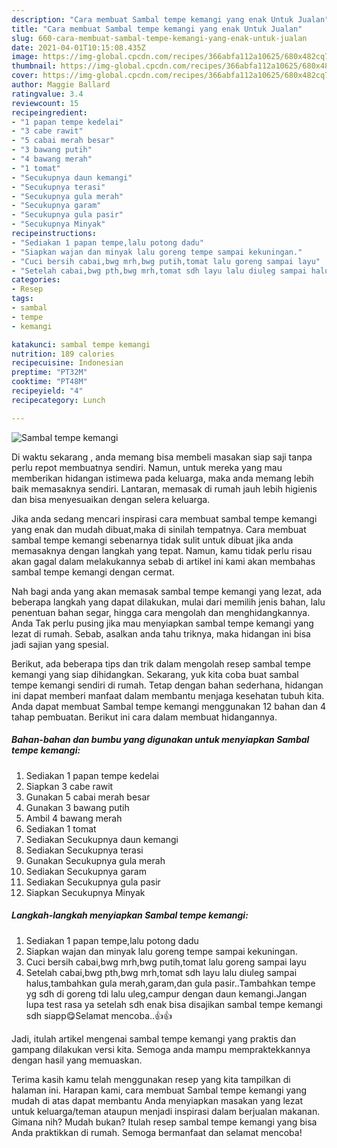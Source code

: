```yaml
---
description: "Cara membuat Sambal tempe kemangi yang enak Untuk Jualan"
title: "Cara membuat Sambal tempe kemangi yang enak Untuk Jualan"
slug: 660-cara-membuat-sambal-tempe-kemangi-yang-enak-untuk-jualan
date: 2021-04-01T10:15:08.435Z
image: https://img-global.cpcdn.com/recipes/366abfa112a10625/680x482cq70/sambal-tempe-kemangi-foto-resep-utama.jpg
thumbnail: https://img-global.cpcdn.com/recipes/366abfa112a10625/680x482cq70/sambal-tempe-kemangi-foto-resep-utama.jpg
cover: https://img-global.cpcdn.com/recipes/366abfa112a10625/680x482cq70/sambal-tempe-kemangi-foto-resep-utama.jpg
author: Maggie Ballard
ratingvalue: 3.4
reviewcount: 15
recipeingredient:
- "1 papan tempe kedelai"
- "3 cabe rawit"
- "5 cabai merah besar"
- "3 bawang putih"
- "4 bawang merah"
- "1 tomat"
- "Secukupnya daun kemangi"
- "Secukupnya terasi"
- "Secukupnya gula merah"
- "Secukupnya garam"
- "Secukupnya gula pasir"
- "Secukupnya Minyak"
recipeinstructions:
- "Sediakan 1 papan tempe,lalu potong dadu"
- "Siapkan wajan dan minyak lalu goreng tempe sampai kekuningan."
- "Cuci bersih cabai,bwg mrh,bwg putih,tomat lalu goreng sampai layu"
- "Setelah cabai,bwg pth,bwg mrh,tomat sdh layu lalu diuleg sampai halus,tambahkan gula merah,garam,dan gula pasir..Tambahkan tempe yg sdh di goreng tdi lalu uleg,campur dengan daun kemangi.Jangan lupa test rasa ya setelah sdh enak bisa disajikan sambal tempe kemangi sdh siapp😋Selamat mencoba..👍👍"
categories:
- Resep
tags:
- sambal
- tempe
- kemangi

katakunci: sambal tempe kemangi 
nutrition: 189 calories
recipecuisine: Indonesian
preptime: "PT32M"
cooktime: "PT48M"
recipeyield: "4"
recipecategory: Lunch

---
```



![Sambal tempe kemangi](https://img-global.cpcdn.com/recipes/366abfa112a10625/680x482cq70/sambal-tempe-kemangi-foto-resep-utama.jpg)

Di waktu  sekarang , anda memang bisa membeli masakan siap saji tanpa perlu repot membuatnya sendiri. Namun, untuk mereka yang mau memberikan hidangan istimewa pada keluarga, maka anda memang lebih baik memasaknya sendiri. Lantaran, memasak di rumah jauh lebih higienis dan bisa menyesuaikan dengan selera keluarga.

Jika anda sedang mencari inspirasi cara membuat sambal tempe kemangi yang enak dan mudah dibuat,maka di sinilah tempatnya. Cara membuat sambal tempe kemangi  sebenarnya tidak sulit untuk dibuat jika anda memasaknya dengan langkah yang tepat. Namun, kamu tidak perlu risau akan gagal dalam melakukannya 
sebab di artikel ini kami akan membahas sambal tempe kemangi dengan cermat.  



Nah bagi anda yang akan memasak sambal tempe kemangi yang lezat, ada beberapa langkah yang dapat dilakukan, mulai dari memilih jenis bahan, lalu penentuan bahan segar, hingga cara mengolah dan menghidangkannya. Anda Tak perlu pusing jika mau menyiapkan sambal tempe kemangi yang lezat di rumah. Sebab, asalkan anda  tahu triknya, maka hidangan ini bisa jadi sajian yang spesial.

Berikut, ada beberapa tips dan trik dalam mengolah resep sambal tempe kemangi yang siap dihidangkan. Sekarang, yuk kita coba buat sambal tempe kemangi sendiri di rumah. Tetap dengan bahan sederhana, hidangan ini dapat memberi manfaat dalam membantu menjaga kesehatan tubuh kita. Anda dapat membuat Sambal tempe kemangi menggunakan 12 bahan dan 4 tahap pembuatan. Berikut ini cara dalam membuat hidangannya.

<!--inarticleads1-->

##### Bahan-bahan dan bumbu yang digunakan untuk menyiapkan Sambal tempe kemangi:

1. Sediakan 1 papan tempe kedelai
1. Siapkan 3 cabe rawit
1. Gunakan 5 cabai merah besar
1. Gunakan 3 bawang putih
1. Ambil 4 bawang merah
1. Sediakan 1 tomat
1. Sediakan Secukupnya daun kemangi
1. Sediakan Secukupnya terasi
1. Gunakan Secukupnya gula merah
1. Sediakan Secukupnya garam
1. Sediakan Secukupnya gula pasir
1. Siapkan Secukupnya Minyak




<!--inarticleads2-->

##### Langkah-langkah menyiapkan Sambal tempe kemangi:

1. Sediakan 1 papan tempe,lalu potong dadu
1. Siapkan wajan dan minyak lalu goreng tempe sampai kekuningan.
1. Cuci bersih cabai,bwg mrh,bwg putih,tomat lalu goreng sampai layu
1. Setelah cabai,bwg pth,bwg mrh,tomat sdh layu lalu diuleg sampai halus,tambahkan gula merah,garam,dan gula pasir..Tambahkan tempe yg sdh di goreng tdi lalu uleg,campur dengan daun kemangi.Jangan lupa test rasa ya setelah sdh enak bisa disajikan sambal tempe kemangi sdh siapp😋Selamat mencoba..👍👍




Jadi, itulah artikel mengenai  sambal tempe kemangi  yang praktis dan gampang dilakukan versi kita. Semoga anda mampu mempraktekkannya dengan hasil yang memuaskan. 

Terima kasih kamu telah menggunakan resep yang kita tampilkan di halaman ini. Harapan kami, cara membuat  Sambal tempe kemangi yang mudah di atas dapat membantu Anda menyiapkan masakan yang lezat untuk keluarga/teman ataupun menjadi inspirasi dalam berjualan makanan. Gimana nih? Mudah bukan? Itulah resep sambal tempe kemangi yang bisa Anda praktikkan di rumah. Semoga bermanfaat dan selamat mencoba!

